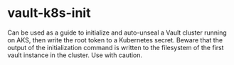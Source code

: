 # vault-k8s-init

Can be used as a guide to initialize and auto-unseal a Vault cluster running on AKS, then write the root token to a Kubernetes secret. Beware that the output of the initialization command is written to the filesystem of the first vault instance in the cluster. Use with caution.
